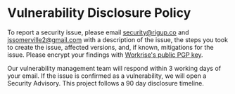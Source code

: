 # Vulnerability Disclosure Policy

To report a security issue, please email security@rigup.co and jssomerville2@gmail.com
with a description of the issue, the steps you took to create the issue, affected
versions, and, if known, mitigations for the issue. Please encrypt your findings
with [Workrise's public PGP key](https://keys.openpgp.org/search?q=security@rigup.com).

Our vulnerability management team will respond within 3 working days of your email.
If the issue is confirmed as a vulnerability, we will open a Security Advisory.
This project follows a 90 day disclosure timeline.
